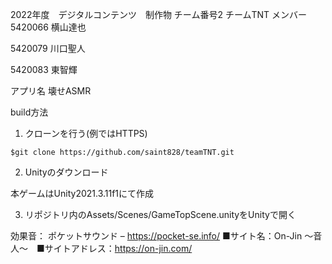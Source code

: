 2022年度　デジタルコンテンツ　制作物
チーム番号2 チームTNT
メンバー
5420066 横山達也

5420079 川口聖人

5420083 東智輝

アプリ名 壊せASMR

build方法

1. クローンを行う(例ではHTTPS)

`$git clone https://github.com/saint828/teamTNT.git`

2. Unityのダウンロード

本ゲームはUnity2021.3.11f1にて作成

3. リポジトリ内のAssets/Scenes/GameTopScene.unityをUnityで開く


効果音：
ポケットサウンド – https://pocket-se.info/
■サイト名：On-Jin ～音人～　■サイトアドレス：https://on-jin.com/
